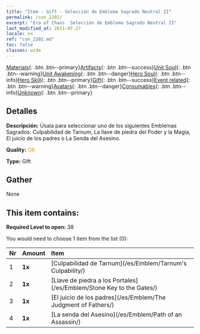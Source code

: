 ```yaml
---
title: "Item - Gift - Selección de Emblema Sagrado Neutral II"
permalink: /con_2202/
excerpt: "Era of Chaos  Selección de Emblema Sagrado Neutral II"
last_modified_at: 2021-07-27
locale: es
ref: "con_2202.md"
toc: false
classes: wide
---
```

 [Materials](/ItemsES/){: .btn .btn--primary}[Artifacts](/ItemsES/Artifacts/){: .btn .btn--success}[Unit Soul](/ItemsES/UnitSoul/){: .btn .btn--warning}[Unit Awakening](/ItemsES/UnitAwakening/){: .btn .btn--danger}[Hero Soul](/ItemsES/HeroSoul/){: .btn .btn--info}[Hero Skill](/ItemsES/HeroSkill/){: .btn .btn--primary}[Gift](/ItemsES/Gift/){: .btn .btn--success}[Event related](/ItemsES/Events/){: .btn .btn--warning}[Avatars](/ItemsES/Avatars/){: .btn .btn--danger}[Consumables](/ItemsES/Consumables/){: .btn .btn--info}[Unknown](/ItemsES/Unknown/){: .btn .btn--primary}

## Detalles
 **Descripción:** Úsala para seleccionar uno de los siguientes Emblemas Sagrados: Culpabilidad de Tarnum, La llave de piedra del Poder y la Magia, El juicio de los padres o La Senda del Asesino.

 **Quality:** <span style="color: #FF8C00">OK</span>

 **Type:** Gift

## Gather

  None

## This item contains:

 **Required Level to open:** 38

 You would need to choose 1 item from the list (0):

  | Nr | Amount |     Item    |
  |:---|:-------|:------------|
  | 1 |  **1x** | [Culpabilidad de Tarnum](/es/Emblem/Tarnum's Culpability/) |  | 
  | 2 |  **1x** | [Llave de piedra a los Portales](/es/Emblem/Stone Key to the Gates/) |  | 
  | 3 |  **1x** | [El juicio de los padres](/es/Emblem/The Judgment of Fathers/) |  | 
  | 4 |  **1x** | [La senda del Asesino](/es/Emblem/Path of an Assassin/) |  | 
